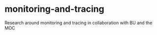 # monitoring-and-tracing
Research around monitoring and tracing in collaboration with BU and the MOC
